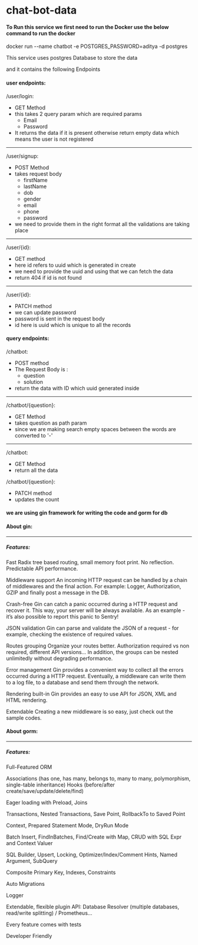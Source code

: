 ﻿# chat-bot-data
 
 #### To Run this service we first need to run the Docker use the below command to run the docker 
 docker run --name chatbot -e POSTGRES_PASSWORD=aditya -d postgres

This service uses postgres Database to store the data 

and it contains the following Endpoints


#### user endpoints:

/user/login:

- GET Method 
- this takes 2 query param which are required params
  - Email
  - Password 
- It returns the data if it is present otherwise return empty data which means the user is not registered
<hr/>

/user/signup:
- POST Method 
- takes request body
   - firstName
   - lastName
   - dob
   - gender
   - email
   - phone 
   - password
- we need to provide them in the right format all the validations are taking place 
<hr/>

/user/{id}:
- GET method 
- here id refers to uuid which is generated in create 
- we need to provide the uuid and using that we can fetch the data 
- return 404 if id is not found 
<hr/>

/user/{id}:
- PATCH method
- we can update password 
- password is sent in the request body 
- id here is uuid which is unique to all the records 


#### query endpoints:

/chatbot:

- POST method
- The Request Body is :
  - question
  - solution 
- return the data with ID which uuid generated inside
<hr/>

/chatbot/{question}:
- GET Method 
- takes question as path param 
- since we are making search empty spaces between the words are converted to '-'
<hr/>

/chatbot:
- GET Method
- return all the data 

/chatbot/{question}:
- PATCH method 
- updates the count

#### we are using gin framework for writing the code and gorm for db 

#### About gin:
<hr/>

##### Features:

Fast
Radix tree based routing, small memory foot print. No reflection. Predictable API performance.

Middleware support
An incoming HTTP request can be handled by a chain of middlewares and the final action. For example: Logger, Authorization, GZIP and finally post a message in the DB.

Crash-free
Gin can catch a panic occurred during a HTTP request and recover it. This way, your server will be always available. As an example - it’s also possible to report this panic to Sentry!

JSON validation
Gin can parse and validate the JSON of a request - for example, checking the existence of required values.

Routes grouping
Organize your routes better. Authorization required vs non required, different API versions… In addition, the groups can be nested unlimitedly without degrading performance.

Error management
Gin provides a convenient way to collect all the errors occurred during a HTTP request. Eventually, a middleware can write them to a log file, to a database and send them through the network.

Rendering built-in
Gin provides an easy to use API for JSON, XML and HTML rendering.

Extendable
Creating a new middleware is so easy, just check out the sample codes.

#### About gorm:
<hr/>

##### Features:

Full-Featured ORM

Associations (has one, has many, belongs to, many to many, polymorphism, single-table inheritance)
Hooks (before/after create/save/update/delete/find)

Eager loading with Preload, Joins

Transactions, Nested Transactions, Save Point, RollbackTo to Saved Point

Context, Prepared Statement Mode, DryRun Mode

Batch Insert, FindInBatches, Find/Create with Map, CRUD with SQL Expr and Context Valuer

SQL Builder, Upsert, Locking, Optimizer/Index/Comment Hints, Named Argument, SubQuery

Composite Primary Key, Indexes, Constraints

Auto Migrations

Logger

Extendable, flexible plugin API: Database Resolver (multiple databases, read/write splitting) / Prometheus…

Every feature comes with tests

Developer Friendly